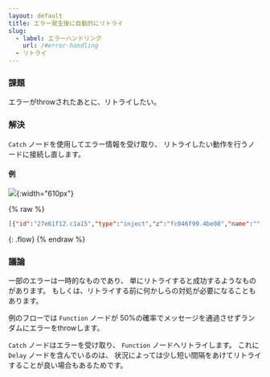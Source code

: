 ```yaml
---
layout: default
title: エラー発生後に自動的にリトライ
slug:
  - label: エラーハンドリング
    url: /#error-handling
  - リトライ
---
```


### 課題

エラーがthrowされたあとに、リトライしたい。

### 解決

<code class="node">Catch</code> ノードを使用してエラー情報を受け取り、
リトライしたい動作を行うノードに接続し直します。

#### 例

![](/images/basic/retry-on-error.png){:width="610px"}

{% raw %}
~~~json
[{"id":"27e61f12.c1a15","type":"inject","z":"fc046f99.4be08","name":"","topic":"","payload":"","payloadType":"date","repeat":"","crontab":"","once":false,"onceDelay":0.1,"x":100,"y":320,"wires":[["d7d08440.31b678"]]},{"id":"d7d08440.31b678","type":"function","z":"fc046f99.4be08","name":"Random error","func":"// Randomly throw an error rather than\n// pass on message.\nif (Math.random() < 0.5) {\n   node.error(\"a random error\", msg);\n} else {\n    return msg;\n}","outputs":1,"noerr":0,"x":320,"y":320,"wires":[["f22b1e9a.5d89b"]]},{"id":"f22b1e9a.5d89b","type":"debug","z":"fc046f99.4be08","name":"","active":true,"tosidebar":true,"console":false,"tostatus":false,"complete":"false","x":510,"y":320,"wires":[]},{"id":"2166290d.98d736","type":"delay","z":"fc046f99.4be08","name":"","pauseType":"delay","timeout":"2","timeoutUnits":"seconds","rate":"1","nbRateUnits":"1","rateUnits":"second","randomFirst":"1","randomLast":"5","randomUnits":"seconds","drop":false,"x":240,"y":380,"wires":[["d7d08440.31b678"]]},{"id":"139b836e.7950ed","type":"catch","z":"fc046f99.4be08","name":"","scope":["d7d08440.31b678"],"uncaught":false,"x":90,"y":380,"wires":[["2166290d.98d736","9c8ab214.0ecaa"]]},{"id":"9c8ab214.0ecaa","type":"debug","z":"fc046f99.4be08","name":"","active":true,"tosidebar":true,"console":false,"tostatus":false,"complete":"error","targetType":"msg","x":240,"y":440,"wires":[]}]
~~~
{: .flow}
{% endraw %}

### 議論

一部のエラーは一時的なものであり、
単にリトライすると成功するようなものがあります。
もしくは、リトライする前に何かしらの対処が必要になることもあります。

例のフローでは <code class="node">Function</code> ノードが
50%の確率でメッセージを通過させずランダムにエラーをthrowします。

<code class="node">Catch</code> ノードはエラーを受け取り、
<code class="node">Function</code> ノードへリトライします。
これに <code class="node">Delay</code> ノードを含んでいるのは、
状況によっては少し短い間隔をあけてリトライすることが良い場合もあるためです。
